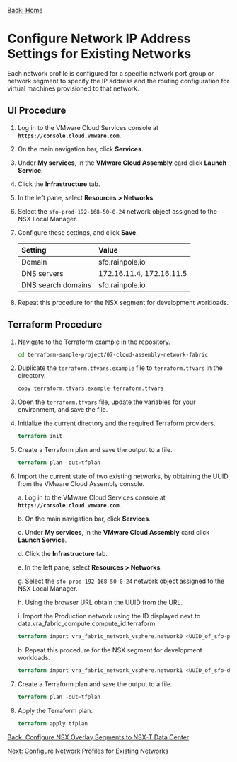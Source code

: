 [Back: Home](README.md)


# Configure Network IP Address Settings for Existing Networks

Each network profile is configured for a specific network port group or network segment to specify the IP address and the routing configuration for virtual machines provisioned to that network.

## UI Procedure

1. Log in to the VMware Cloud Services console at **`https://console.cloud.vmware.com`**.

2. On the main navigation bar, click **Services**.

3. Under **My services**, in the **VMware Cloud Assembly** card click **Launch Service**.

4. Click the **Infrastructure** tab.

5. In the left pane, select **Resources > Networks**.

6. Select the `sfo-prod-192-168-50-0-24` network object assigned to the NSX Local Manager.

7. Configure these settings, and click **Save**.

    | **Setting**           | **Value**                |
    | :-                    | :-                       |
    | Domain                | sfo.rainpole.io          |
    | DNS servers           | 172.16.11.4, 172.16.11.5 |
    | DNS search domains    | sfo.rainpole.io          |

6. Repeat this procedure for the NSX segment for development workloads.

## Terraform Procedure

1. Navigate to the Terraform example in the repository.

    ```bash
    cd terraform-sample-project/07-cloud-assembly-network-fabric
    ```

2. Duplicate the `terraform.tfvars.example` file to `terraform.tfvars` in the directory.

   ```bash
   copy terraform.tfvars.example terraform.tfvars
   ```

3. Open the `terraform.tfvars` file, update the variables for your environment, and save the file.

4. Initialize the current directory and the required Terraform providers.

   ```terraform
   terraform init
   ```

5. Create a Terraform plan and save the output to a file.

   ```terraform
   terraform plan -out=tfplan
   ```

6. Import the current state of two existing networks, by obtaining the UUID from the VMware Cloud Assembly console.
   
   a. Log in to the VMware Cloud Services console at **`https://console.cloud.vmware.com`**.

   b. On the main navigation bar, click **Services**.

   c. Under **My services**, in the **VMware Cloud Assembly** card click **Launch Service**.

   d. Click the **Infrastructure** tab.

   e. In the left pane, select **Resources > Networks**.

   g. Select the `sfo-prod-192-168-50-0-24` network object assigned to the NSX Local Manager.

   h. Using the browser URL obtain the UUID from the URL.

   i. Import the Production network using the ID displayed next to data.vra_fabric_compute.compute_id.terraform
 
   ```terraform
   terraform import vra_fabric_network_vsphere.network0 <UUID_of_sfo-prod-192-168-50-0-24>
   ```
   
   b. Repeat this procedure for the NSX segment for development workloads.

   ```terraform
   terraform import vra_fabric_network_vsphere.network1 <UUID_of_sfo-dev-192-168-51-0-24>
   ```

7. Create a Terraform plan and save the output to a file.

   ```terraform
   terraform plan -out=tfplan
   ```  

8. Apply the Terraform plan.

   ```terraform
   terraform apply tfplan
   ```

[Back: Configure NSX Overlay Segments to NSX-T Data Center](6-configure-nsx-segements.md)

[Next: Configure Network Profiles for Existing Networks](8-configure-network-profile.md)
